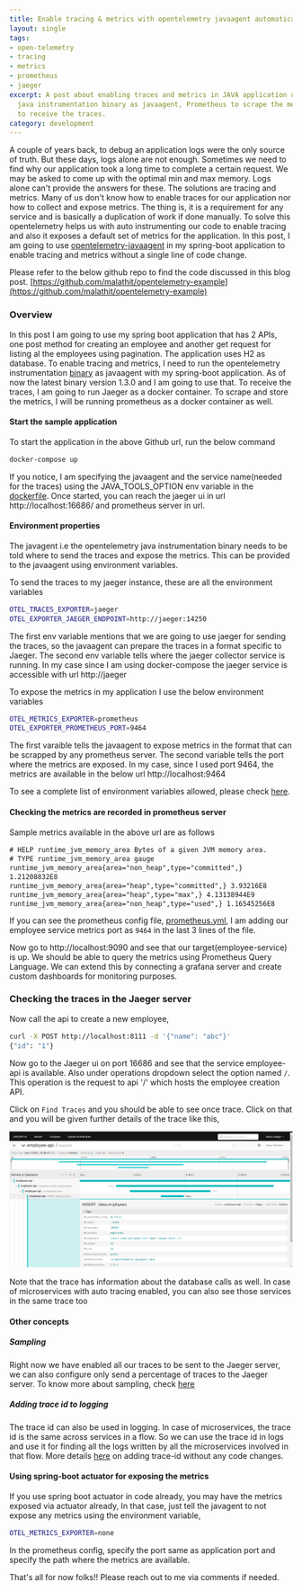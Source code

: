 ```yaml
---
title: Enable tracing & metrics with opentelemetry javaagent automatically
layout: single
tags:
- open-telemetry
- tracing
- metrics
- prometheus
- jaeger
excerpt: A post about enabling traces and metrics in JAVA application using opentelemetry
  java instrumentation binary as javaagent, Prometheus to scrape the metrics, Jaeger
  to receive the traces.
category: development
---
```


A couple of years back, to debug an application logs were the only source of truth. But these days, logs alone are not enough. Sometimes we need to find why our application took a long time to complete a certain request. We may be asked to come up with the optimal min and max memory. Logs alone can't provide the answers for these. The solutions are tracing and metrics. Many of us don't know how to enable traces for our application nor how to collect and expose metrics. The thing is, it is a requirement for any service and is basically a duplication of work if done manually. To solve this opentelemetry helps us with auto instrumenting our code to enable tracing and also it exposes a default set of metrics for the application. In this post, I am going to use [opentelemetry-javaagent](https://github.com/open-telemetry/opentelemetry-java-instrumentation) in my spring-boot application to enable tracing and metrics without a single line of code change. 

Please refer to the below github repo to find the code discussed in this blog post.
[https://github.com/malathit/opentelemetry-example](https://github.com/malathit/opentelemetry-example)

### Overview
In this post I am going to use my spring boot application that has 2 APIs, one post method for creating an employee and another get request for listing al the employees using pagination.  The application uses H2 as database. To enable tracing and metrics, I need to run the opentelemetry instrumentation [binary](https://github.com/open-telemetry/opentelemetry-java-instrumentation/releases/latest/download/opentelemetry-javaagent-all.jar) as javaagent with my spring-boot application. As of now the latest binary version 1.3.0 and I am going to use that. To receive the traces, I am going to run Jaeger as a docker container. To scrape and store the metrics, I will be running prometheus as a docker container as well.

#### Start the sample application
To start the application in the above Github url, run the below command
```sh
docker-compose up
```
If you notice, I am specifying the javaagent and the service name(needed for the traces) using the JAVA_TOOLS_OPTION env variable in the [dockerfile](https://github.com/malathit/opentelemetry-example/blob/main/Dockerfile#L13). Once started, you can reach the jaeger ui in url http://localhost:16686/ and prometheus server in url. 

#### Environment properties 
The javagent i.e the opentelemetry java instrumentation binary needs to be told where to send the traces and expose the metrics. This can be provided to the javaagent using environment variables. 

To send the traces to my jaeger instance, these are all the environment variables 
```sh
OTEL_TRACES_EXPORTER=jaeger
OTEL_EXPORTER_JAEGER_ENDPOINT=http://jaeger:14250
```

The first env variable mentions that we are going to use jaeger for sending the traces, so the javaagent can prepare the traces in a format specific to Jaeger. The second env variable tells where the jaeger collector service is running. In my case since I am using docker-compose the jaeger service is accessible with url http://jaeger
						
To expose the metrics in my application I use the below environment variables
```sh
OTEL_METRICS_EXPORTER=prometheus
OTEL_EXPORTER_PROMETHEUS_PORT=9464
```
The first varaible tells the javaagent to expose metrics in the format that can be scrapped by any prometheus server.		The second variable tells the port where the metrics are exposed. In my case, since I used port 9464, the metrics are available in the below url
http://localhost:9464

To see a complete list of environment variables allowed, please check [here](https://github.com/open-telemetry/opentelemetry-java/blob/main/sdk-extensions/autoconfigure/README.md#exporters).

#### Checking the metrics are recorded in prometheus server
Sample metrics available in the above url are as follows
```
# HELP runtime_jvm_memory_area Bytes of a given JVM memory area.
# TYPE runtime_jvm_memory_area gauge
runtime_jvm_memory_area{area="non_heap",type="committed",} 1.21208832E8
runtime_jvm_memory_area{area="heap",type="committed",} 3.93216E8
runtime_jvm_memory_area{area="heap",type="max",} 4.13138944E9
runtime_jvm_memory_area{area="non_heap",type="used",} 1.16545256E8
```

If you can see the prometheus config file, [prometheus.yml](https://github.com/malathit/opentelemetry-example/blob/main/prometheus.yml), I am adding our employee service metrics port as `9464` in the last 3 lines of the file.

Now go to http://localhost:9090 and see that our target(employee-service) is up. We should be able to query the metrics using Prometheus Query Language. We can extend this by connecting a grafana server and create custom dashboards for monitoring purposes.

### Checking the traces in the Jaeger server
Now call the api to create a new employee,
```sh
curl -X POST http://localhost:8111 -d '{"name": "abc"}' 
{"id": "1"}
```
Now go to the Jaeger ui on port 16686 and see that the service employee-api is available. Also under operations dropdown select the option named `/`. This operation is the request to api '/' which hosts the employee creation API.

Click on `Find Traces` and you should be able to see once trace. Click on that and you will be given further details of the trace like this,

![Tracing example](/images/opentelemetry/tracing-example.png)

Note that the trace has information about the database calls as well. In case of microservices with auto tracing enabled, you can also see those services in the same trace too

#### Other concepts
##### Sampling
Right now we have enabled all our traces to be sent to the Jaeger server, we can also configure only send a percentage of traces to the Jaeger server. To know more about sampling, check [here](https://github.com/open-telemetry/opentelemetry-java/blob/main/sdk-extensions/autoconfigure/README.md#sampler)

##### Adding trace id to logging
The trace id can also be used in logging. In case of microservices, the trace id is the same across services in a flow. So we can use the trace id in logs and use it for finding all the logs written by all the microservices involved in that flow. More details [here](https://github.com/open-telemetry/opentelemetry-java-instrumentation#logger-mdc-mapped-diagnostic-context-auto-instrumentation) on adding trace-id without any code changes.

#### Using spring-boot actuator for exposing the metrics
If you use spring boot actuator in code already, you may have the metrics exposed via actuator already, In that case, just tell the javagent to not expose any metrics using the environment variable,
```sh
OTEL_METRICS_EXPORTER=none
```
In the prometheus config, specify the port same as application port and specify the path where the metrics are available.


That's all for now folks!! Please reach out to me via comments if needed.
